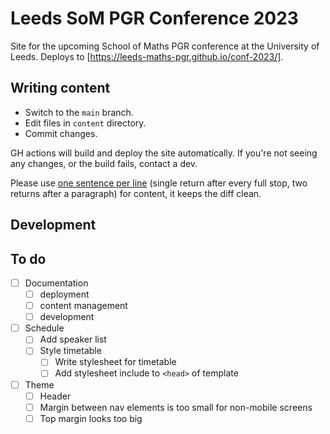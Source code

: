 # Leeds SoM PGR Conference 2023

Site for the upcoming School of Maths PGR conference at the University of Leeds.
Deploys to [https://leeds-maths-pgr.github.io/conf-2023/].

## Writing content

+ Switch to the `main` branch.
+ Edit files in `content` directory.
+ Commit changes.

GH actions will build and deploy the site automatically.
If you're not seeing any changes, or the build fails, contact a dev.

Please use [one sentence per line](https://sive.rs/1s) (single return after every full stop, two returns after a paragraph) for content, it keeps the diff clean.

## Development


## To do

+ [ ] Documentation
  + [ ] deployment
  + [ ] content management
  + [ ] development
+ [ ] Schedule
  + [ ] Add speaker list
  + [ ] Style timetable
    + [ ] Write stylesheet for timetable
    + [ ] Add stylesheet include to `<head>` of template
+ [ ] Theme
    + [ ] Header
    + [ ] Margin between nav elements is too small for non-mobile screens
    + [ ] Top margin looks too big
